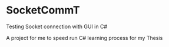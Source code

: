 # SocketCommT
Testing Socket connection with GUI in C#

A project for me to speed run C# learning process for my Thesis
